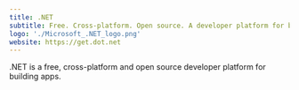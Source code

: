 ```yaml
---
title: .NET
subtitle: Free. Cross-platform. Open source. A developer platform for building apps.
logo: './Microsoft_.NET_logo.png'
website: https://get.dot.net
---
```


.NET is a free, cross-platform and open source developer platform for building apps.
